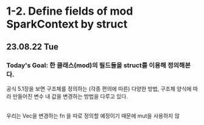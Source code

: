 # 1-2. Define fields of mod SparkContext by struct
## 23.08.22 Tue

### Today's Goal: 한 클래스(mod)의 필드들을 struct를 이용해 정의해본다.

공식 5.1장을 보면 구조체를 정의하는 (각종 편의에 따른) 다양한 방법, 구조체 양식에 따라 만들어진 변수 내 값을 변경하는 방법을 다루고 있다.<br><br>

우리는 Vec<File>을 변경하는 fn 을 따로 정의할 예정이기 때문에 mut을 사용하지 않